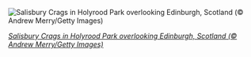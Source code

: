 
![Salisbury Crags in Holyrood Park overlooking Edinburgh, Scotland (© Andrew Merry/Getty Images)](https://cn.bing.com//th?id=OHR.SalisburyCrags_EN-US5552613401_1920x1080.jpg&rf=LaDigue_1920x1080.jpg&pid=hp)

*[Salisbury Crags in Holyrood Park overlooking Edinburgh, Scotland (© Andrew Merry/Getty Images)](https://www.bing.com/search?q=Holyrood+Park+Edinburgh&form=hpcapt&filters=HpDate%3a%2220210806_0700%22)*
